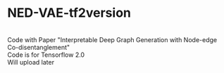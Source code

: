 # NED-VAE-tf2version
<br />Code with Paper "Interpretable Deep Graph Generation with Node-edge Co-disentanglement"
<br />Code is for Tensorflow 2.0
<br />Will upload later
